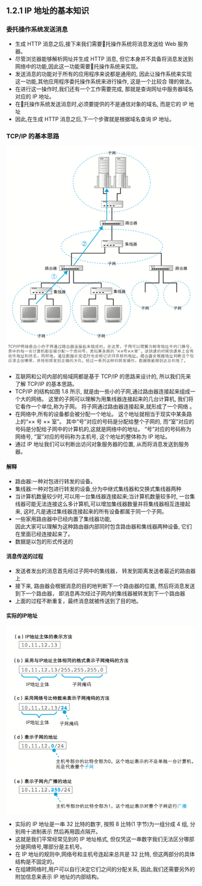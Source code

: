 ## 1.2.1 IP 地址的基本知识

### 委托操作系统发送消息

 * 生成 HTTP 消息之后,接下来我们需要􏰀托操作系统将消息发送给 Web 服务器。
 * 尽管浏览器能够解析网址并生成 HTTP 消息,
   但它本身并不具备将消息发送到网络中的功能,因此这一功能需要􏰀托操作系统来实现。
 * 发送消息的功能对于所有的应用程序来说都是通用的,
   因此让操作系统来实现这一功能,其他应用程序委托操作系统来进行操作,
   这是一个比较合 理的做法。  
 * 在进行这一操作时,我们还有一个工作需要完成,
   那就是查询网址中服务器域名对应的 IP 地址。
 * 在􏰀托操作系统发送消息时,必须要提供的不是通信对象的域名,
   而是它的 IP 地址 
 * 因此,在生成 HTTP 消息之后,下一个步骤就是根据域名查询 IP 地址。
 
###  TCP/IP 的基本思路

![1.8](./images/1.8.png)

 * 互联网和公司内部的局域网都是基于 TCP/IP 的思路来设计的,
   所以我们先来了解 TCP/IP 的基本思路。
 * TCP/IP 的结构如图 1.8 所示,
   就是由一些小的子网,通过路由器连接起来组成一个大的网络。
   这里的子网可以理解为用集线器连接起来的几台计算机,
   我们将它看作一个单位,称为子网。
   将子网通过路由器连接起来,就形成了一个网络 。
 * 在网络中,所有的设备都会被分配一个地址。
   这个地址就相当于现实中某条路上的“×× 号 ×× 室”。
   其中“号”对应的号码是分配给整个子网的,
   而“室”对应的号码是分配给子网中的计算机的,这就是网络中的地址。
   “号”对应的号码称为网络号,
   “室”对应的号码称为主机号,
   这个地址的整体称为 IP 地址。
 * 通过 IP 地址我们可以判断出访问对象服务器的位置,
   从而将消息发送到服务器。
   
#### 解释  
 * 路由器:一种对包进行转发的设备。
 * 集线器:一种对包进行转发的设备,分为中继式集线器和交换式集线器两种
 * 当计算机数量较少时,可以用一台集线器连接起来;当计算机数量较多时,
   一台集线器可能无法连接这么多计算机,可以增加集线器数量并将集线器相互连接起来,
   这时,凡是通过集线器连接起来的所有设备都属于同一个子网。
 * 一些家用路由器中已经内置了集线器功能,  
   因此大家可以理解为这种路由器内部同时包含路由器和集线器两种设备,
   它们在里面已经连接起来了。
 * 数据是以包的形式传送的

#### 消息传送的过程

 * 发送者发出的消息首先经过子网中的集线器，
   转发到距离发送者最近的路由器上
 * 接下来, 路由器会根据消息的目的地判断下一个路由器的位置,
   然后将消息发送到下一个路由器，
   即消息再次经过子网内的集线器被转发到下一个路由器
 * 上面的过程不断重复，最终消息就被传送到了目的地。
 
#### 实际的IP地址

![1.9](./images/1.9.png)

 * 实际的 IP 地址是一串 32 比特的数字,
   按照 8 比特(1 字节)为一组分成 4 组, 分别用十进制表示 然后再用圆点隔开。
 * 这就是我们平常经常见到的 IP 地址格式,
   但仅凭这一串数字我们无法区分哪部分是网络号,哪部分是主机号。
 * 在 IP 地址的规则中,网络号和主机号连起来总共是 32 比特,
   但这两部分的具体结构是不固定的。
 * 在组建网络时,用户可以自行决定它们之间的分配关系,
   因此,我们还需要另外的附加信息来表示 IP 地址的内部结构。